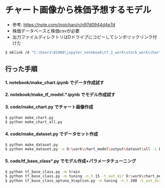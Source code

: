# チャート画像から株価予想するモデル
- 参考: https://note.com/inoichan/n/n97d0944d4e7d
- 株価データベースと株価csvが必要
- 出力ファイルディレクトリはDドライブにコピーしてシンボリックリンク付けた
```bash
$ mklink /d "C:\Users\81908\jupyter_notebook\tf_2_work\stock_work\chart_model\output" "D:\work\chart_model\output"
```

## 行った手順
#### 1. notebook/make_chart.ipynb でデータ作成試す
#### 2. notebook/make_tf_model.*.ipynb でモデル作成試す
#### 3. code/make_chart.py でチャート画像作成
```bash
$ python make_chart.py
$ python make_chart_all.py
```
#### 4. code/make_dataset.py でデータセット作成
```bash
$ python make_dataset.py
$ python make_dataset.py -o D:\work\chart_model\output\dataset\all -i D:\work\chart_model\output\orig_image_all
```
#### 5. code/tf_base_class*.py でモデル作成+パラメータチューニング
```bash
$ python tf_base_class.py -m train
$ python tf_base_class.py -m tuning -n_t 15 -t_out_dir D:\work\chart_model\output\model\tf_base_class_py\optuna
$ python tf_base_class_optuna_Xception.py -m tuning -n_t 200 -t_out_dir D:\work\chart_model\output\model\tf_base_class_py\optuna_Xception
```
